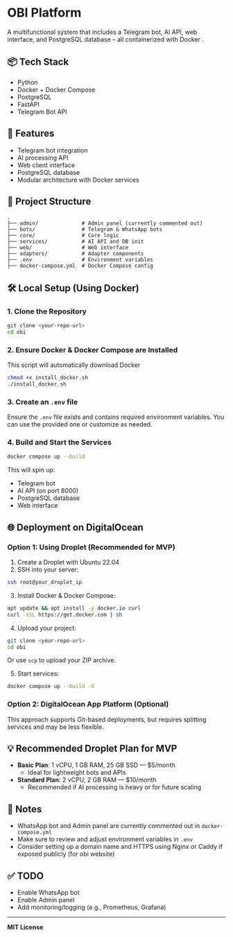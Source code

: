 
# OBI Platform

A multifunctional system that includes a Telegram bot, AI API, web interface, and PostgreSQL database – all containerized with Docker .

## 📦 Tech Stack

- Python
- Docker + Docker Compose
- PostgreSQL
- FastAPI
- Telegram Bot API

## 🚀 Features

- Telegram bot integration
- AI processing API
- Web client interface
- PostgreSQL database
- Modular architecture with Docker services

## 📁 Project Structure

```
.
├── admin/              # Admin panel (currently commented out)
├── bots/               # Telegram & WhatsApp bots
├── core/               # Core logic
├── services/           # AI API and DB init
├── web/                # Web interface
├── adapters/           # Adapter components
├── .env                # Environment variables
├── docker-compose.yml  # Docker Compose config
```

## 🛠️ Local Setup (Using Docker)

### 1. Clone the Repository

```bash
git clone <your-repo-url>
cd obi
```

### 2. Ensure Docker & Docker Compose are Installed

This script will automatically download Docker
```bash
chmod +x install_docker.sh
./install_docker.sh
```

### 3. Create an `.env` file

Ensure the `.env` file exists and contains required environment variables. You can use the provided one or customize as needed.

### 4. Build and Start the Services

```bash
docker compose up --build
```

This will spin up:

- Telegram bot
- AI API (on port 8000)
- PostgreSQL database
- Web interface

## 🌐 Deployment on DigitalOcean

### Option 1: Using Droplet (Recommended for MVP)

1. Create a Droplet with Ubuntu 22.04
2. SSH into your server:
```bash
ssh root@your_droplet_ip
```

3. Install Docker & Docker Compose:
```bash
apt update && apt install -y docker.io curl
curl -sSL https://get.docker.com | sh
```

4. Upload your project:
```bash
git clone <your-repo-url>
cd obi
```
Or use `scp` to upload your ZIP archive.

5. Start services:
```bash
docker compose up --build -d
```

### Option 2: DigitalOcean App Platform (Optional)

This approach supports Git-based deployments, but requires splitting services and may be less flexible.

## 💡 Recommended Droplet Plan for MVP

- **Basic Plan**: 1 vCPU, 1 GB RAM, 25 GB SSD — $5/month
    - Ideal for lightweight bots and APIs
- **Standard Plan**: 2 vCPU, 2 GB RAM — $10/month
    - Recommended if AI processing is heavy or for future scaling

## 📌 Notes

- WhatsApp bot and Admin panel are currently commented out in `docker-compose.yml`
- Make sure to review and adjust environment variables in `.env`
- Consider setting up a domain name and HTTPS using Nginx or Caddy if exposed publicly (for obi website)

## ✅ TODO

- Enable WhatsApp bot
- Enable Admin panel
- Add monitoring/logging (e.g., Prometheus, Grafana)

---

**MIT License**
